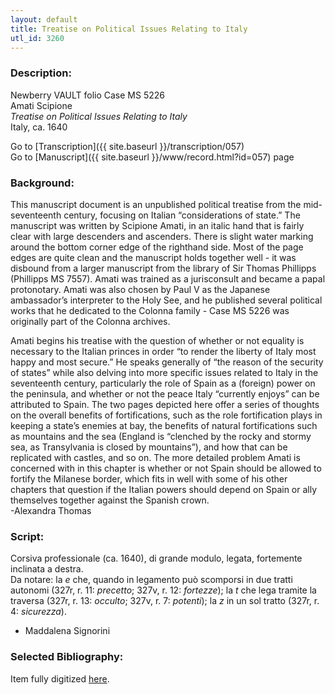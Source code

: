 ```yaml
---
layout: default
title: Treatise on Political Issues Relating to Italy
utl_id: 3260
---
```


###  Description:

Newberry VAULT folio Case MS 5226<br>
Amati Scipione<br>
_Treatise on Political Issues Relating to Italy_<br>
Italy, ca. 1640

Go to [Transcription]({{ site.baseurl }}/transcription/057)<br>
Go to [Manuscript]({{ site.baseurl }}/www/record.html?id=057) page 

###  Background:

This manuscript document is an unpublished political treatise from the mid-seventeenth century, focusing on Italian “considerations of state.” The manuscript was written by Scipione Amati, in an italic hand that is fairly clear with large descenders and ascenders. There is slight water marking around the bottom corner edge of the righthand side. Most of the page edges are quite clean and the manuscript holds together well - it was disbound from a larger manuscript from the library of Sir Thomas Phillipps (Phillipps MS 7557). Amati was trained as a jurisconsult and became a papal protonotary. Amati was also chosen by Paul V as the Japanese ambassador’s interpreter to the Holy See, and he published several political works that he dedicated to the Colonna family - Case MS 5226 was originally part of the Colonna archives.

Amati begins his treatise with the question of whether or not equality is necessary to the Italian princes in order “to render the liberty of Italy most happy and most secure.” He speaks generally of “the reason of the security of states” while also delving into more specific issues related to Italy in the seventeenth century, particularly the role of Spain as a (foreign) power on the peninsula, and whether or not the peace Italy “currently enjoys” can be attributed to Spain. The two pages depicted here offer a series of thoughts on the overall benefits of fortifications, such as the role fortification plays in keeping a state’s enemies at bay, the benefits of natural fortifications such as mountains and the sea (England is “clenched by the rocky and stormy sea, as Transylvania is closed by mountains”), and how that can be replicated with castles, and so on. The more detailed problem Amati is concerned with in this chapter is whether or not Spain should be allowed to fortify the Milanese border, which fits in well with some of his other chapters that question if the Italian powers should depend on Spain or ally themselves together against the Spanish crown. <br>
-Alexandra Thomas

###  Script:

Corsiva professionale (ca. 1640), di grande modulo, legata, fortemente inclinata a destra.<br>
Da notare: la _e_ che, quando in legamento può scomporsi in due tratti autonomi (327r, r. 11: _precetto_; 327v, r. 12: _fortezze_); la _t_ che lega tramite la traversa (327r, r. 13: _occulto_; 327v, r. 7: _potenti_); la _z_ in un sol tratto (327r, r. 4: _sicurezza_).<br>
- Maddalena Signorini

###  Selected Bibliography:

Item fully digitized [here](http://digcoll.newberry.org/#/item/ia-case_ms_5226).


